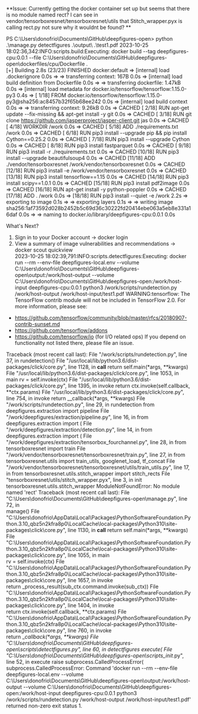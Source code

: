 
**Issue: Currently getting the docker container set up but seems that there is no module named rect? I can see in vendor/tensorboxresnet/tensorboxresnet/utils that Stitch_wrapper.pyx is calling rect.py not sure why it wouldnt be found? **


PS C:\Users\donofrio\Documents\GitHub\deepfigures-open> python .\manage.py detectfigures .\output\ .\test1.pdf
2023-10-25 18:02:36,342:INFO:scripts.build:Executing: docker build --tag deepfigures-cpu:0.0.1 --file C:\Users\donofrio\Documents\GitHub\deepfigures-open\dockerfiles/cpu/Dockerfile .      
[+] Building 2.8s (23/23) FINISHED                                             docker:default
 => [internal] load .dockerignore                                                        0.0s
 => => transferring context: 167B                                                        0.0s 
 => [internal] load build definition from Dockerfile                                     0.0s 
 => => transferring dockerfile: 1.47kB                                                   0.0s 
 => [internal] load metadata for docker.io/tensorflow/tensorflow:1.15.0-py3              0.4s 
 => [ 1/18] FROM docker.io/tensorflow/tensorflow:1.15.0-py3@sha256:ac8457b32f65b68ee242  0.0s
 => [internal] load build context                                                        0.0s 
 => => transferring context: 9.26kB                                                      0.0s 
 => CACHED [ 2/18] RUN apt-get update --fix-missing     && apt-get install -y     git    0.0s 
 => CACHED [ 3/18] RUN git clone https://github.com/jasperproject/jasper-client.git jas  0.0s 
 => CACHED [ 4/18] WORKDIR /work                                                         0.0s 
 => CACHED [ 5/18] ADD ./requirements.txt /work                                          0.0s 
 => CACHED [ 6/18] RUN pip3 install --upgrade pip     && pip install Cython==0.25.2      0.0s 
 => CACHED [ 7/18] RUN pip3 install --upgrade Cython                                     0.0s 
 => CACHED [ 8/18] RUN pip3 install fastparquet                                          0.0s 
 => CACHED [ 9/18] RUN pip3 install -r ./requirements.txt                                0.0s 
 => CACHED [10/18] RUN pip3 install --upgrade beautifulsoup4                             0.0s 
 => CACHED [11/18] ADD ./vendor/tensorboxresnet /work/vendor/tensorboxresnet             0.0s 
 => CACHED [12/18] RUN pip3 install -e /work/vendor/tensorboxresnet                      0.0s 
 => CACHED [13/18] RUN pip3 install tensorflow==1.15                                     0.0s 
 => CACHED [14/18] RUN pip3 install scipy==1.0.1                                         0.0s 
 => CACHED [15/18] RUN pip3 install pdf2image                                            0.0s 
 => CACHED [16/18] RUN apt-get install -y python-poppler                                 0.0s 
 => CACHED [17/18] ADD . /work                                                           0.0s
 => [18/18] RUN pip3 install --quiet -e /work                                            2.2s 
 => exporting to image                                                                   0.1s 
 => => exporting layers                                                                  0.1s 
 => => writing image sha256:1af73592d028b2452b5c69d36c30222fd20414ebe063a5eb8e331a16daf  0.0s 
 => => naming to docker.io/library/deepfigures-cpu:0.0.1                                 0.0s 

What's Next?
  1. Sign in to your Docker account → docker login
  2. View a summary of image vulnerabilities and recommendations → docker scout quickview     
2023-10-25 18:02:39,791:INFO:scripts.detectfigures:Executing: docker run --rm --env-file deepfigures-local.env --volume C:\Users\donofrio\Documents\GitHub\deepfigures-open\output:/work/host-output --volume C:\Users\donofrio\Documents\GitHub\deepfigures-open:/work/host-input deepfigures-cpu:0.0.1 python3 /work/scripts/rundetection.py   /work/host-output   /work/host-input/test1.pdf
WARNING:tensorflow:
The TensorFlow contrib module will not be included in TensorFlow 2.0.
For more information, please see:
  * https://github.com/tensorflow/community/blob/master/rfcs/20180907-contrib-sunset.md       
  * https://github.com/tensorflow/addons
  * https://github.com/tensorflow/io (for I/O related ops)
If you depend on functionality not listed there, please file an issue.

Traceback (most recent call last):
  File "/work/scripts/rundetection.py", line 37, in <module>
    rundetection()
  File "/usr/local/lib/python3.6/dist-packages/click/core.py", line 1128, in __call__
    return self.main(*args, **kwargs)
  File "/usr/local/lib/python3.6/dist-packages/click/core.py", line 1053, in main
    rv = self.invoke(ctx)
  File "/usr/local/lib/python3.6/dist-packages/click/core.py", line 1395, in invoke
    return ctx.invoke(self.callback, **ctx.params)
  File "/usr/local/lib/python3.6/dist-packages/click/core.py", line 754, in invoke
    return __callback(*args, **kwargs)
  File "/work/scripts/rundetection.py", line 29, in rundetection
    from deepfigures.extraction import pipeline
  File "/work/deepfigures/extraction/pipeline.py", line 16, in <module>
    from deepfigures.extraction import (
  File "/work/deepfigures/extraction/detection.py", line 14, in <module>
    from deepfigures.extraction import (
  File "/work/deepfigures/extraction/tensorbox_fourchannel.py", line 28, in <module>
    from tensorboxresnet import train
  File "/work/vendor/tensorboxresnet/tensorboxresnet/train.py", line 27, in <module>
    from tensorboxresnet.utils import train_utils, googlenet_load, tf_concat
  File "/work/vendor/tensorboxresnet/tensorboxresnet/utils/train_utils.py", line 17, in <module>
    from tensorboxresnet.utils.stitch_wrapper import stitch_rects
  File "tensorboxresnet/utils/stitch_wrapper.pyx", line 3, in init tensorboxresnet.utils.stitch_wrapper
ModuleNotFoundError: No module named 'rect'
Traceback (most recent call last):
  File "C:\Users\donofrio\Documents\GitHub\deepfigures-open\manage.py", line 72, in <module>  
    manage()
  File "C:\Users\donofrio\AppData\Local\Packages\PythonSoftwareFoundation.Python.3.10_qbz5n2kfra8p0\LocalCache\local-packages\Python310\site-packages\click\core.py", line 1130, in __call__
    return self.main(*args, **kwargs)
  File "C:\Users\donofrio\AppData\Local\Packages\PythonSoftwareFoundation.Python.3.10_qbz5n2kfra8p0\LocalCache\local-packages\Python310\site-packages\click\core.py", line 1055, in main    
    rv = self.invoke(ctx)
  File "C:\Users\donofrio\AppData\Local\Packages\PythonSoftwareFoundation.Python.3.10_qbz5n2kfra8p0\LocalCache\local-packages\Python310\site-packages\click\core.py", line 1657, in invoke  
    return _process_result(sub_ctx.command.invoke(sub_ctx))
  File "C:\Users\donofrio\AppData\Local\Packages\PythonSoftwareFoundation.Python.3.10_qbz5n2kfra8p0\LocalCache\local-packages\Python310\site-packages\click\core.py", line 1404, in invoke  
    return ctx.invoke(self.callback, **ctx.params)
  File "C:\Users\donofrio\AppData\Local\Packages\PythonSoftwareFoundation.Python.3.10_qbz5n2kfra8p0\LocalCache\local-packages\Python310\site-packages\click\core.py", line 760, in invoke   
    return __callback(*args, **kwargs)
  File "C:\Users\donofrio\Documents\GitHub\deepfigures-open\scripts\detectfigures.py", line 60, in detectfigures
    execute(
  File "C:\Users\donofrio\Documents\GitHub\deepfigures-open\scripts\__init__.py", line 52, in execute
    raise subprocess.CalledProcessError(
subprocess.CalledProcessError: Command 'docker run --rm --env-file deepfigures-local.env --volume C:\Users\donofrio\Documents\GitHub\deepfigures-open\output:/work/host-output --volume C:\Users\donofrio\Documents\GitHub\deepfigures-open:/work/host-input deepfigures-cpu:0.0.1 python3 /work/scripts/rundetection.py   /work/host-output   /work/host-input/test1.pdf' returned non-zero exit status 1.
